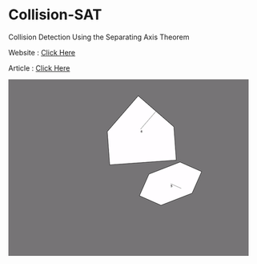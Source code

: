 # Collision-SAT

Collision Detection Using the Separating Axis Theorem

Website : [Click Here](http://davidhsu666.com)

Article : [Click Here](http://davidhsu666.com/archives/gamecollisiondetection/)

![AllText](SATgif04.gif.gif)